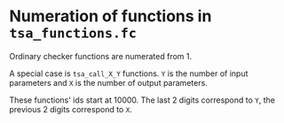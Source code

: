 # Numeration of functions in `tsa_functions.fc`

Ordinary checker functions are numerated from 1.

A special case is `tsa_call_X_Y` functions. `Y` is the number of input parameters and `X` is the number of output parameters.

These functions' ids start at 10000. The last 2 digits correspond to `Y`, the previous 2 digits correspond to `X`.
